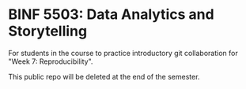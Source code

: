 # BINF 5503: Data Analytics and Storytelling

For students in the course to practice introductory git collaboration for "Week 7: Reproducibility".

This public repo will be deleted at the end of the semester.
